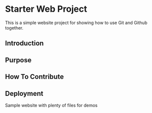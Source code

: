 # Starter Web Project

This is a simple website project for
showing how to use Git and Github together.

## Introduction

## Purpose

## How To Contribute

## Deployment
Sample website with plenty of files for demos
